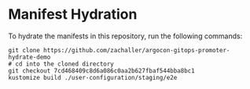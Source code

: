 # Manifest Hydration

To hydrate the manifests in this repository, run the following commands:

```shell
git clone https://github.com/zachaller/argocon-gitops-promoter-hydrate-demo
# cd into the cloned directory
git checkout 7cd468409c8d6a086c0aa2b627fbaf544bba8bc1
kustomize build ./user-configuration/staging/e2e
```
